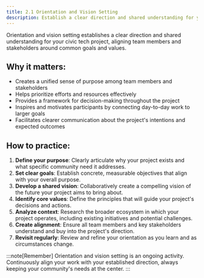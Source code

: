 ```yaml
---
title: 2.1 Orientation and Vision Setting
description: Establish a clear direction and shared understanding for your project, aligning team members and stakeholders around common goals and values.
---
```

Orientation and vision setting establishes a clear direction and shared understanding for your civic tech project, aligning team members and stakeholders around common goals and values.

## Why it matters:

- Creates a unified sense of purpose among team members and stakeholders
- Helps prioritize efforts and resources effectively
- Provides a framework for decision-making throughout the project
- Inspires and motivates participants by connecting day-to-day work to larger goals
- Facilitates clearer communication about the project's intentions and expected outcomes

## How to practice:

1. **Define your purpose**:  Clearly articulate why your project exists and what specific community need it addresses.
2. **Set clear goals**:  Establish concrete, measurable objectives that align with your overall purpose.
3. **Develop a shared vision**:  Collaboratively create a compelling vision of the future your project aims to bring about.
4. **Identify core values**:  Define the principles that will guide your project's decisions and actions.
5. **Analyze context**:  Research the broader ecosystem in which your project operates, including existing initiatives and potential challenges.
6. **Create alignment**:  Ensure all team members and key stakeholders understand and buy into the project's direction.
7. **Revisit regularly**:  Review and refine your orientation as you learn and as circumstances change.

:::note[Remember]
Orientation and vision setting is an ongoing activity. Continuously align your work with your established direction, always keeping your community's needs at the center.
:::
